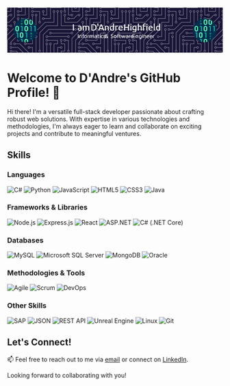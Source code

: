[![Banner](https://github.com/Orodoborus/AboutMe/raw/main/github-header-image.png)](https://github.com/Orodoborus/AboutMe)

# Welcome to D'Andre's GitHub Profile! 👋

Hi there! I'm a versatile full-stack developer passionate about crafting robust web solutions. With expertise in various technologies and methodologies, I'm always eager to learn and collaborate on exciting projects and contribute to meaningful ventures.

## Skills

### Languages
![C#](https://img.shields.io/badge/C%23-68217A?style=for-the-badge&logo=c-sharp&logoColor=white)
![Python](https://img.shields.io/badge/Python-3776AB?style=for-the-badge&logo=python&logoColor=white)
![JavaScript](https://img.shields.io/badge/JavaScript-F7DF1E?style=for-the-badge&logo=javascript&logoColor=black)
![HTML5](https://img.shields.io/badge/HTML5-E34F26?style=for-the-badge&logo=html5&logoColor=white)
![CSS3](https://img.shields.io/badge/CSS3-1572B6?style=for-the-badge&logo=css3&logoColor=white)
![Java](https://img.shields.io/badge/Java-007396?style=for-the-badge&logo=java&logoColor=white)

### Frameworks & Libraries
![Node.js](https://img.shields.io/badge/Node.js-43853D?style=for-the-badge&logo=node.js&logoColor=white)
![Express.js](https://img.shields.io/badge/Express.js-000000?style=for-the-badge&logo=express&logoColor=white)
![React](https://img.shields.io/badge/React-61DAFB?style=for-the-badge&logo=react&logoColor=black)
![ASP.NET](https://img.shields.io/badge/ASP.NET-5C2D91?style=for-the-badge&logo=.net&logoColor=white)
![C# (.NET Core)](https://img.shields.io/badge/C%23%20.NET%20Core-68217A?style=for-the-badge&logo=c-sharp&logoColor=white)

### Databases
![MySQL](https://img.shields.io/badge/MySQL-4479A1?style=for-the-badge&logo=mysql&logoColor=white)
![Microsoft SQL Server](https://img.shields.io/badge/Microsoft_SQL_Server-CC2927?style=for-the-badge&logo=microsoft-sql-server&logoColor=white)
![MongoDB](https://img.shields.io/badge/MongoDB-47A248?style=for-the-badge&logo=mongodb&logoColor=white)
![Oracle](https://img.shields.io/badge/Oracle-F80000?style=for-the-badge&logo=oracle&logoColor=white)

### Methodologies & Tools
![Agile](https://img.shields.io/badge/Agile-239120?style=for-the-badge&logo=agile&logoColor=white)
![Scrum](https://img.shields.io/badge/Scrum-6DB33F?style=for-the-badge&logo=scrum&logoColor=white)
![DevOps](https://img.shields.io/badge/DevOps-3178C6?style=for-the-badge&logo=azure-devops&logoColor=white)

### Other Skills
![SAP](https://img.shields.io/badge/SAP-0FAAFF?style=for-the-badge&logo=sap&logoColor=white)
![JSON](https://img.shields.io/badge/JSON-000000?style=for-the-badge&logo=json&logoColor=white)
![REST API](https://img.shields.io/badge/REST_API-005571?style=for-the-badge&logo=rest-api&logoColor=white)
![Unreal Engine](https://img.shields.io/badge/Unreal_Engine-313131?style=for-the-badge&logo=unreal-engine&logoColor=white)
![Linux](https://img.shields.io/badge/Linux-FCC624?style=for-the-badge&logo=linux&logoColor=black)
![Git](https://img.shields.io/badge/Git-F05032?style=for-the-badge&logo=git&logoColor=white)

## Let's Connect!
📫 Feel free to reach out to me via [email](mailto:d.high@hotmail.com) or connect on [LinkedIn](https://www.linkedin.com/in/d-andre-wolbrom-highfield-2060321b7/).

Looking forward to collaborating with you!
